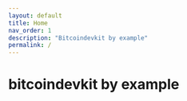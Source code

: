 ```yaml
---
layout: default
title: Home
nav_order: 1
description: "Bitcoindevkit by example"
permalink: /
---
```


# bitcoindevkit by example
